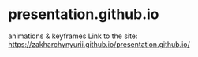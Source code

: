 # presentation.github.io
animations &amp; keyframes
Link to the site: https://zakharchynyurii.github.io/presentation.github.io/
